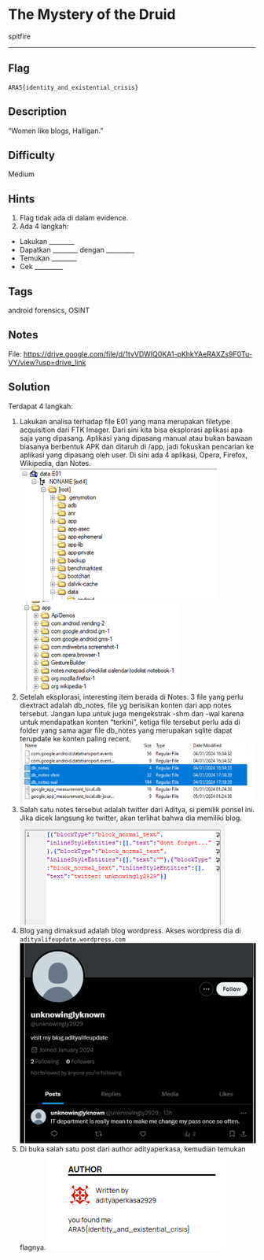 # The Mystery of the Druid

spitfire

---

## Flag

```
ARA5{identity_and_existential_crisis}
```

## Description
“Women like blogs, Halligan.”

## Difficulty
Medium

## Hints
1. Flag tidak ada di dalam evidence.
2. Ada 4 langkah:
- Lakukan ________
- Dapatkan ________ dengan _________
- Temukan ________
- Cek _________

## Tags
android forensics, OSINT

## Notes
File: https://drive.google.com/file/d/1tvVDWIQ0KA1-pKhkYAeRAXZs9F0Tu-VY/view?usp=drive_link

## Solution

Terdapat 4 langkah:
1. Lakukan analisa terhadap file E01 yang mana merupakan filetype acquisition dari FTK Imager. Dari sini kita bisa eksplorasi aplikasi apa saja yang dipasang. Aplikasi yang dipasang manual atau bukan bawaan biasanya berbentuk APK dan ditaruh di /app, jadi fokuskan pencarian ke aplikasi yang dipasang oleh user. Di sini ada 4 aplikasi, Opera, Firefox, Wikipedia, dan Notes.
![Alt text](image-1.png)
![Alt text](image-2.png)
2. Setelah eksplorasi, interesting item berada di Notes. 3 file yang perlu diextract adalah db_notes, file yg berisikan konten dari app notes tersebut. Jangan lupa untuk juga mengekstrak -shm dan -wal karena untuk mendapatkan konten “terkini”, ketiga file tersebut perlu ada di folder yang sama agar file db_notes yang merupakan sqlite dapat terupdate ke konten paling recent.
![Alt text](image-3.png)
3. Salah satu notes tersebut adalah twitter dari Aditya, si pemilik ponsel ini.
Jika dicek langsung ke twitter, akan terlihat bahwa dia memiliki blog.
![Alt text](image-4.png)
4. Blog yang dimaksud adalah blog wordpress. Akses wordpress dia di `adityalifeupdate.wordpress.com`
![Alt text](image-5.png)
5. Di buka salah satu post dari author adityaperkasa, kemudian temukan flagnya.
![Alt text](image.png)